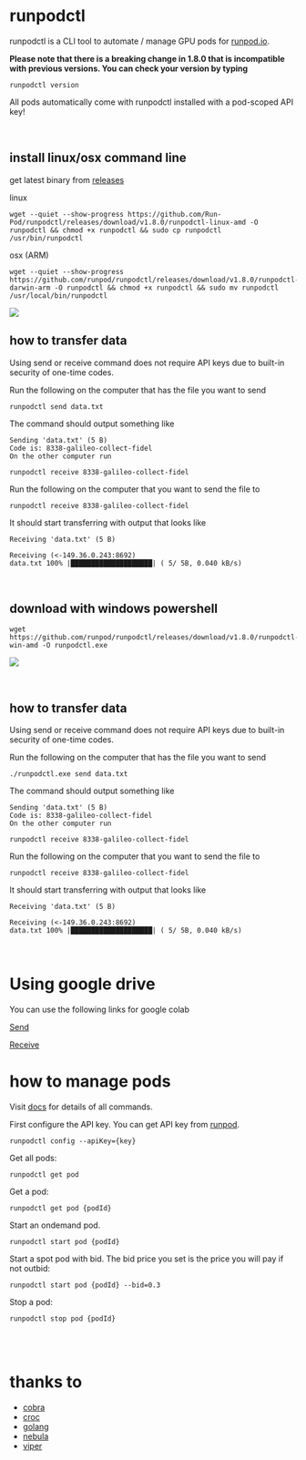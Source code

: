 # runpodctl
runpodctl is a CLI tool to automate / manage GPU pods for [runpod.io](https://runpod.io).

**Please note that there is a breaking change in 1.8.0 that is incompatible with previous versions. You can check your version by typing**
```
runpodctl version
```

All pods automatically come with runpodctl installed with a pod-scoped API key!

<br />

## install linux/osx command line
get latest binary from [releases](https://github.com/Run-Pod/runpodctl/releases)

linux
```
wget --quiet --show-progress https://github.com/Run-Pod/runpodctl/releases/download/v1.8.0/runpodctl-linux-amd -O runpodctl && chmod +x runpodctl && sudo cp runpodctl /usr/bin/runpodctl
```

osx (ARM)
```
wget --quiet --show-progress https://github.com/runpod/runpodctl/releases/download/v1.8.0/runpodctl-darwin-arm -O runpodctl && chmod +x runpodctl && sudo mv runpodctl /usr/local/bin/runpodctl
```

![](https://github.com/runpod/runpodctl/blob/main/runpodctllinux.gif)

## how to transfer data
Using send or receive command does not require API keys due to built-in security of one-time codes.

Run the following on the computer that has the file you want to send
```
runpodctl send data.txt
```

The command should output something like
```
Sending 'data.txt' (5 B)
Code is: 8338-galileo-collect-fidel
On the other computer run

runpodctl receive 8338-galileo-collect-fidel
```

Run the following on the computer that you want to send the file to
```
runpodctl receive 8338-galileo-collect-fidel
```

It should start transferring with output that looks like
```
Receiving 'data.txt' (5 B)

Receiving (<-149.36.0.243:8692)
data.txt 100% |████████████████████| ( 5/ 5B, 0.040 kB/s)
```

<br />

## download with windows powershell

```
wget https://github.com/runpod/runpodctl/releases/download/v1.8.0/runpodctl-win-amd -O runpodctl.exe
```

![](https://github.com/runpod/runpodctl/blob/main/runpodctlwindows.gif)

<br />

## how to transfer data
Using send or receive command does not require API keys due to built-in security of one-time codes.

Run the following on the computer that has the file you want to send
```
./runpodctl.exe send data.txt
```

The command should output something like
```
Sending 'data.txt' (5 B)
Code is: 8338-galileo-collect-fidel
On the other computer run

runpodctl receive 8338-galileo-collect-fidel
```

Run the following on the computer that you want to send the file to
```
runpodctl receive 8338-galileo-collect-fidel
```

It should start transferring with output that looks like
```
Receiving 'data.txt' (5 B)

Receiving (<-149.36.0.243:8692)
data.txt 100% |████████████████████| ( 5/ 5B, 0.040 kB/s)
```

<br />

# Using google drive

You can use the following links for google colab

[Send](https://colab.research.google.com/drive/1UaODD9iGswnKF7SZfsvwHDGWWwLziOsr#scrollTo=YlEgSwgKgDlu)

[Receive](https://colab.research.google.com/drive/1ot8pODgystx1D6_zvsALDSvjACBF1cj6#scrollTo=RF1bMqhBOpSZ)

# how to manage pods
Visit [docs](doc/runpodctl.md) for details of all commands.

First configure the API key. You can get API key from [runpod](https://runpod.io/client/settings).
```
runpodctl config --apiKey={key}
```
Get all pods:
```
runpodctl get pod
```
Get a pod:
```
runpodctl get pod {podId}
```
Start an ondemand pod.
```
runpodctl start pod {podId}
```
Start a spot pod with bid. The bid price you set is the price you will pay if not outbid:
```
runpodctl start pod {podId} --bid=0.3
```
Stop a pod:
```
runpodctl stop pod {podId}
```

<br />
<br />

# thanks to
- [cobra](https://github.com/spf13/cobra)
- [croc](https://github.com/schollz/croc)
- [golang](https://go.dev/)
- [nebula](https://github.com/slackhq/nebula)
- [viper](https://github.com/spf13/viper)
